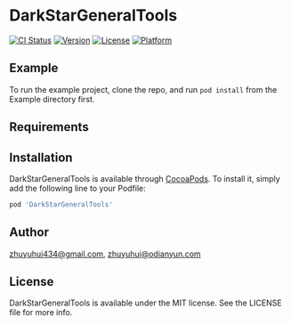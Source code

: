 # DarkStarGeneralTools

[![CI Status](https://img.shields.io/travis/zhuyuhui434@gmail.com/DarkStarGeneralTools.svg?style=flat)](https://travis-ci.org/zhuyuhui434@gmail.com/DarkStarGeneralTools)
[![Version](https://img.shields.io/cocoapods/v/DarkStarGeneralTools.svg?style=flat)](https://cocoapods.org/pods/DarkStarGeneralTools)
[![License](https://img.shields.io/cocoapods/l/DarkStarGeneralTools.svg?style=flat)](https://cocoapods.org/pods/DarkStarGeneralTools)
[![Platform](https://img.shields.io/cocoapods/p/DarkStarGeneralTools.svg?style=flat)](https://cocoapods.org/pods/DarkStarGeneralTools)

## Example

To run the example project, clone the repo, and run `pod install` from the Example directory first.

## Requirements

## Installation

DarkStarGeneralTools is available through [CocoaPods](https://cocoapods.org). To install
it, simply add the following line to your Podfile:

```ruby
pod 'DarkStarGeneralTools'
```

## Author

zhuyuhui434@gmail.com, zhuyuhui@odianyun.com

## License

DarkStarGeneralTools is available under the MIT license. See the LICENSE file for more info.
